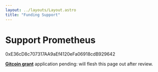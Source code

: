 ```yaml
---
layout: ../layouts/Layout.astro
title: "Funding Support"
---
```


# Support Prometheus

0xE36cD8c707317AA9aEf4120eFa06918cdB929642

**[Gitcoin grant](https://gitcoin.co/grants/6040/the-prometheus-project)** application pending: will flesh this page out after review.
